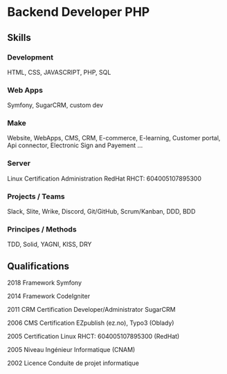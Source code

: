 #  Backend Developer PHP

## Skills 

### Development
HTML, CSS, JAVASCRIPT, PHP, SQL

### Web Apps
Symfony, SugarCRM, custom dev

### Make
Website, WebApps, CMS, CRM, E-commerce, E-learning, Customer portal, Api connector, Electronic Sign and Payement ...

### Server
Linux Certification Administration RedHat RHCT: 604005107895300

### Projects / Teams
Slack, Slite, Wrike, Discord, Git/GitHub, Scrum/Kanban, DDD, BDD 

### Principes / Methods 
TDD, Solid, YAGNI, KISS, DRY

## Qualifications

2018 Framework Symfony

2014 Framework CodeIgniter

2011 CRM Certification Developer/Administrator SugarCRM

2006 CMS Certification EZpublish (ez.no), Typo3 (Oblady)

2005 Certification Linux RHCT: 604005107895300 (RedHat)

2005 Niveau Ingénieur Informatique (CNAM)

2002 Licence Conduite de projet informatique